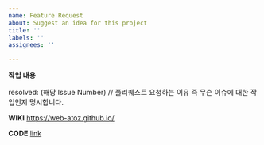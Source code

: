 ```yaml
---
name: Feature Request
about: Suggest an idea for this project
title: ''
labels: ''
assignees: ''

---
```


**작업 내용**


resolved: (해당 Issue Number) // 풀리퀘스트 요청하는 이유 즉 무슨 이슈에 대한 작업인지 명시합니다.

**WIKI**
https://web-atoz.github.io/

**CODE**
[link]()
